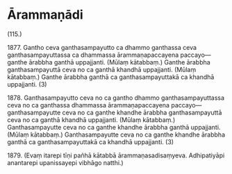 # Ārammaṇādi

(115.)

1877\. Gantho ceva ganthasampayutto ca dhammo ganthassa ceva ganthasampayuttassa ca dhammassa ārammaṇapaccayena paccayo—  ganthe ārabbha ganthā uppajjanti. (Mūlaṃ kātabbaṃ.) Ganthe ārabbha ganthasampayuttā ceva no ca ganthā khandhā uppajjanti. (Mūlaṃ kātabbaṃ.) Ganthe ārabbha ganthā ca ganthasampayuttakā ca khandhā uppajjanti. (3)

1878\. Ganthasampayutto ceva no ca gantho dhammo ganthasampayuttassa ceva no ca ganthassa dhammassa ārammaṇapaccayena paccayo—  ganthasampayutte ceva no ca ganthe khandhe ārabbha ganthasampayuttā ceva no ca ganthā khandhā uppajjanti. (Mūlaṃ kātabbaṃ.) Ganthasampayutte ceva no ca ganthe khandhe ārabbha ganthā uppajjanti. (Mūlaṃ kātabbaṃ.) Ganthasampayutte ceva no ca ganthe khandhe ārabbha ganthā ca ganthasampayuttakā ca khandhā uppajjanti. (3)

1879\. (Evaṃ itarepi tīṇi pañhā kātabbā ārammaṇasadisaṃyeva. Adhipatiyāpi anantarepi upanissayepi vibhāgo natthi.)
